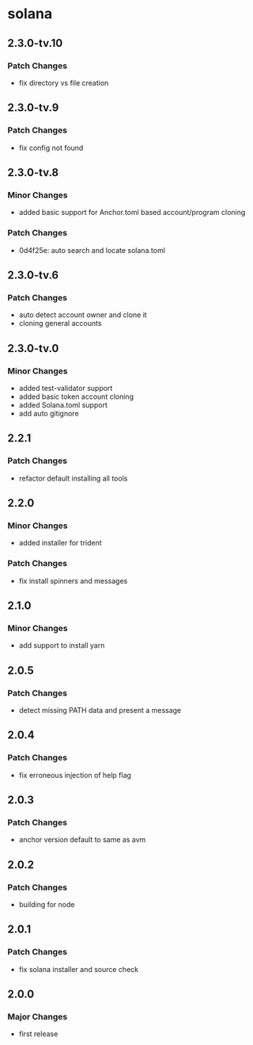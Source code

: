 # solana

## 2.3.0-tv.10

### Patch Changes

- fix directory vs file creation

## 2.3.0-tv.9

### Patch Changes

- fix config not found

## 2.3.0-tv.8

### Minor Changes

- added basic support for Anchor.toml based account/program cloning

### Patch Changes

- 0d4f25e: auto search and locate solana.toml

## 2.3.0-tv.6

### Patch Changes

- auto detect account owner and clone it
- cloning general accounts

## 2.3.0-tv.0

### Minor Changes

- added test-validator support
- added basic token account cloning
- added Solana.toml support
- add auto gitignore

## 2.2.1

### Patch Changes

- refactor default installing all tools

## 2.2.0

### Minor Changes

- added installer for trident

### Patch Changes

- fix install spinners and messages

## 2.1.0

### Minor Changes

- add support to install yarn

## 2.0.5

### Patch Changes

- detect missing PATH data and present a message

## 2.0.4

### Patch Changes

- fix erroneous injection of help flag

## 2.0.3

### Patch Changes

- anchor version default to same as avm

## 2.0.2

### Patch Changes

- building for node

## 2.0.1

### Patch Changes

- fix solana installer and source check

## 2.0.0

### Major Changes

- first release
